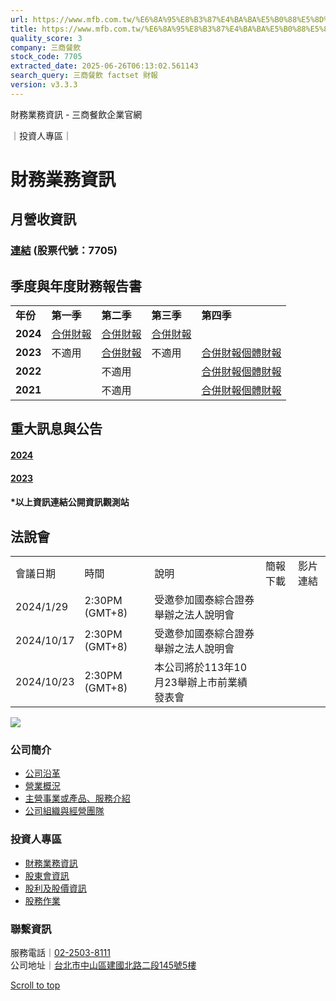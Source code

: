 ```yaml
---
url: https://www.mfb.com.tw/%E6%8A%95%E8%B3%87%E4%BA%BA%E5%B0%88%E5%8D%80/%E8%B2%A1%E5%8B%99%E6%A5%AD%E5%8B%99%E8%B3%87%E8%A8%8A/
title: https://www.mfb.com.tw/%E6%8A%95%E8%B3%87%E4%BA%BA%E5%B0%88%E5%8D%80/%E8%B2%A1%E5%8B%99%E6%A5%AD%E5%
quality_score: 3
company: 三商餐飲
stock_code: 7705
extracted_date: 2025-06-26T06:13:02.561143
search_query: 三商餐飲 factset 財報
version: v3.3.3
---
```


財務業務資訊 - 三商餐飲企業官網



｜投資人專區｜

# 財務業務資訊

## 月營收資訊

### [連結](https://mops.twse.com.tw/mops/web/t05st10_ifrs) (股票代號：7705)

## 季度與年度財務報告書

|  |  |  |  |  |
| --- | --- | --- | --- | --- |
| **年份** | **第一季** | **第二季** | **第三季** | **第四季** |
| **2024** | [合併財報](https://www.mfb.com.tw/wp-content/uploads/2024/06/113Q1餐飲合併套印.pdf) | [合併財報](https://www.mfb.com.tw/wp-content/uploads/2024/09/889283_113Q2_合併_完稿財報-電子書.pdf) | [合併財報](https://www.mfb.com.tw/wp-content/uploads/2024/12/889283_113Q3_合併_完稿財報-電子書_FINAL版_1101.pdf) |  |
| **2023** | 不適用 | [合併財報](https://www.mfb.com.tw/wp-content/uploads/2024/05/112Q2.pdf) | 不適用 | [合併財報](https://www.mfb.com.tw/wp-content/uploads/2024/05/112Q4餐飲合併_完稿財報套印.pdf)[個體財報](https://www.mfb.com.tw/wp-content/uploads/2024/05/112Q4餐飲個體_完稿財報套印.pdf) |
| **2022** |  | 不適用 |  | [合併財報](https://www.mfb.com.tw/wp-content/uploads/2024/05/111合併.pdf)[個體財報](https://www.mfb.com.tw/wp-content/uploads/2024/05/111個體.pdf) |
| **2021** |  | 不適用 |  | [合併財報](https://www.mfb.com.tw/wp-content/uploads/2024/05/110合併.pdf)[個體財報](https://www.mfb.com.tw/wp-content/uploads/2024/05/110個體.pdf) |

####

## 重大訊息與公告

#### [2024](https://mops.twse.com.tw/mops/web/t05st01?firstin=1&step=1&isnew=false&co_id=7705&year=113)

#### [2023](https://mops.twse.com.tw/mops/web/t05st01?firstin=1&step=1&isnew=false&co_id=7705&year=112)

#### \*以上資訊連結公開資訊觀測站

## 法說會

|  |  |  |  |  |
| --- | --- | --- | --- | --- |
| 會議日期 | 時間 | 說明 | 簡報下載 | 影片連結 |
| 2024/1/29 | 2:30PM (GMT+8) | 受邀參加國泰綜合證券舉辦之法人說明會 |  |  |
| 2024/10/17 | 2:30PM (GMT+8) | 受邀參加國泰綜合證券舉辦之法人說明會 |  |  |
| 2024/10/23 | 2:30PM (GMT+8) | 本公司將於113年10月23舉辦上市前業績發表會 |  |  |

![](/wp-content/uploads/2021/01/footerLOGO.png)

### 公司簡介

* [公司沿革](https://www.mfb.com.tw/%e5%85%ac%e5%8f%b8%e7%b0%a1%e4%bb%8b/%e5%85%ac%e5%8f%b8%e6%b2%bf%e9%9d%a9/)
* [營業概況](https://www.mfb.com.tw/%e5%85%ac%e5%8f%b8%e7%b0%a1%e4%bb%8b/%e7%87%9f%e6%a5%ad%e6%a6%82%e6%b3%81/)
* [主營事業或產品、服務介紹](https://www.mfb.com.tw/%e5%85%ac%e5%8f%b8%e7%b0%a1%e4%bb%8b/service/)
* [公司組織與經營團隊](https://www.mfb.com.tw/%e5%85%ac%e5%8f%b8%e7%b0%a1%e4%bb%8b/team/)

### 投資人專區

* [財務業務資訊](https://www.mfb.com.tw/%e6%8a%95%e8%b3%87%e4%ba%ba%e5%b0%88%e5%8d%80/%e8%b2%a1%e5%8b%99%e6%a5%ad%e5%8b%99%e8%b3%87%e8%a8%8a/)
* [股東會資訊](https://www.mfb.com.tw/%e6%8a%95%e8%b3%87%e4%ba%ba%e5%b0%88%e5%8d%80/%e8%82%a1%e6%9d%b1%e6%9c%83%e8%b3%87%e8%a8%8a/)
* [股利及股價資訊](https://www.mfb.com.tw/%e6%8a%95%e8%b3%87%e4%ba%ba%e5%b0%88%e5%8d%80/%e8%82%a1%e5%88%a9%e5%8f%8a%e8%82%a1%e5%83%b9%e8%b3%87%e8%a8%8a/)
* [股務作業](https://www.mfb.com.tw/%e6%8a%95%e8%b3%87%e4%ba%ba%e5%b0%88%e5%8d%80/%e8%82%a1%e5%8b%99%e4%bd%9c%e6%a5%ad/)

### 聯繫資訊

服務電話｜[02-2503-8111](tel:02-2503-8111)  
公司地址｜[台北市中山區建國北路二段145號5樓](https://goo.gl/maps/awXD3kjfCnAp9JZW7)

[Scroll to top](#top "Scroll to top")